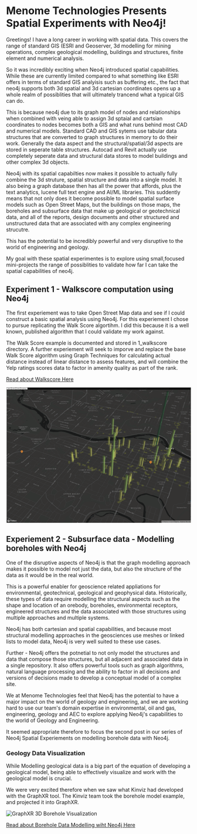 # Menome Technologies Presents Spatial Experiments with Neo4j!

Greetings! I have a long career in working with spatial data. This covers the range of standard GIS (ESRI and Geoserver, 3d modelling for mining operations, complex geological modelling, buildings and structures, finite element and numerical analysis. 

So it was incredibly exciting when Neo4j introduced spatial capabilities. While these are currently limited compared to what something like ESRI offers in terms of standard GIS analyisis such as buffering etc., the fact that neo4j supports both 3d spatial and 3d cartesian coordinates opens up a whole realm of possiblities that will ultimately trancend what a typical GIS can do.

This is because neo4j due to its graph model of nodes and relationships when combined with veing able to assign 3d sptaial and cartsian coordinates to nodes becomes both a GIS and what runs behind most CAD and numerical models. Standard CAD and GIS sytems use tabular data structures that are converted to graph structures in memory to do their work. Generally the data aspect and the structural/spatial/3d aspects are stored in seperate table structures. Autocad and Revit actually use completely seperate data and structural data stores to model buildings and other complex 3d objects.

Neo4j with its spatial capabilties now makes it possible to actually fully combine the 3d struture, spatial structure and data into a single model. It also being a graph database then has all the power that affords, plus the text analytics, lucene full text engine and AI/ML libraries. This suddently means that not only does it become possible to model spatial surface models such as Open Street Maps, but the buildings on those maps, the boreholes and subsurface data that make up geological or geotechnical data, and all of the reports, design documents and other structured and unstructured data that are associated with any complex engineering strucutre.

This has the potential to be incredibly powerful and very disruptive to the world of engineering and geology. 

My goal with these spatial experimentes is to explore using small,focused mini-projects the range of possiblities to validate how far I can take the spatial capabilities of neo4j.

## Experiment 1 - Walkscore computation using Neo4j

The first experiement was to take Open Street Map data and see if I could construct a basic spatial analysis using Neo4j. For this experiement I chose to pursue replicating the Walk Score algortihm. I did this because it is a well known, published algorithm that I could validate my work against. 

The Walk Score example is documented and stored in 1_walkscore directory. A further experiement will seek to imporve and replace the base Walk Score algorithm using Graph Techniques for calculating actual distance instead of linear distance to assess features, and will combine the Yelp ratings scores data to factor in amenity quality as part of the rank. 

[Read about Walkscore Here](./1_walkscore/readme.md)

![Deck GL Visualization of Amenities](./1_walkscore/deck.png)

## Experiement 2 - Subsurface data - Modelling boreholes with Neo4j

One of the disruptive aspects of Neo4j is that the graph modelling approach makes it possible to model not just the data, but also the structure of the data as it would be in the real world. 

This is a powerful enabler for geoscience related appliations for environmental, geotechnical, geological and geophysical data. Historically, these types of data require modelling the structural aspects such as the shape and location of an orebody, boreholes, environmental receptors, engineered structures and the data associated with those structures using multiple approaches and multiple systems. 

Neo4j has both cartesian and spatial capabilities, and because most structural modelling approaches in the geosciences use meshes or linked lists to model data, Neo4j is very well suited to these use cases. 

Further - Neo4j offers the potnetial to not only model the structures and data that compose those structures, but all adjacent and associated data in a single repository. It also offers powerful tools such as graph algorithms, natural language processing and the ability to factor in all decisions and versions of decisions made to develop a conceptual model of a complex site. 

We at Menome Technologies feel that Neo4j has the potential to have a major impact on the world of geology and engineering, and we are working hard to use our team's domain expertise in environmental, oil and gas, engineering, geology and AEC to explore applying Neo4j's capabilities to the world of Geology and Engineering. 

It seemed appropriate therefore to focus the second post in our series of Neo4j Spatial Experiements on modelling borehole data with Neo4j. 

### Geology Data Visualization

While Modelling geological data is a big part of the equation of developing a geological model, being able to effectively visualize and work with the geological model is crucial.

We were very excited therefore when we saw what Kinviz had developed with the GraphXR tool. The Kinviz team took the borehole model example, and projected it into GraphXR. 

![GraphXR 3D Borehole Visualization](./2_boreholes/GraphXR_3d_boreholes.png)

[Read about Borehole Data Modelling wiht Neo4j Here](./borehole/readme.md)
